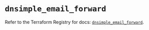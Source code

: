 # `dnsimple_email_forward`

Refer to the Terraform Registry for docs: [`dnsimple_email_forward`](https://registry.terraform.io/providers/dnsimple/dnsimple/1.9.1/docs/resources/email_forward).
